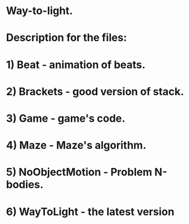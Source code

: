 # Way-to-light.
# Description for the files:
# 1) Beat - animation of beats.
# 2) Brackets - good version of stack.
# 3) Game - game's code.
# 4) Maze - Maze's algorithm.
# 5) NoObjectMotion - Problem N-bodies.
# 6) WayToLight - the latest version
